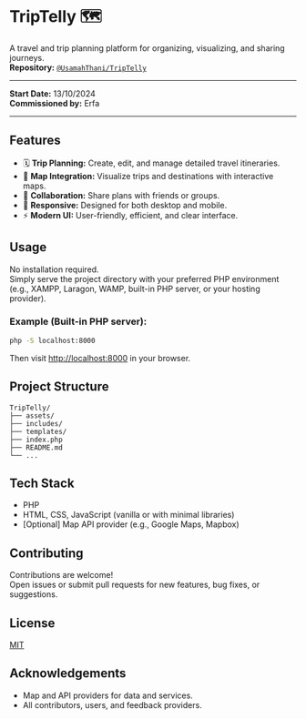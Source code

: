 # TripTelly 🗺️

A travel and trip planning platform for organizing, visualizing, and sharing journeys.  
**Repository:** [`@UsamahThani/TripTelly`](https://github.com/UsamahThani/TripTelly)

---

**Start Date:** 13/10/2024  
**Commissioned by:** Erfa

---

## Features

- 🗓️ **Trip Planning:** Create, edit, and manage detailed travel itineraries.
- 📍 **Map Integration:** Visualize trips and destinations with interactive maps.
- 👥 **Collaboration:** Share plans with friends or groups.
- 📱 **Responsive:** Designed for both desktop and mobile.
- ⚡ **Modern UI:** User-friendly, efficient, and clear interface.

## Usage

No installation required.  
Simply serve the project directory with your preferred PHP environment (e.g., XAMPP, Laragon, WAMP, built-in PHP server, or your hosting provider).

### Example (Built-in PHP server):

```bash
php -S localhost:8000
```

Then visit [http://localhost:8000](http://localhost:8000) in your browser.

## Project Structure

```
TripTelly/
├── assets/
├── includes/
├── templates/
├── index.php
├── README.md
└── ...
```

## Tech Stack

- PHP
- HTML, CSS, JavaScript (vanilla or with minimal libraries)
- [Optional] Map API provider (e.g., Google Maps, Mapbox)

## Contributing

Contributions are welcome!  
Open issues or submit pull requests for new features, bug fixes, or suggestions.

## License

[MIT](./LICENSE)

## Acknowledgements

- Map and API providers for data and services.
- All contributors, users, and feedback providers.

